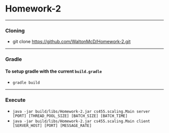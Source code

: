 # Homework-2

---

### Cloning

- git clone https://github.com/WaltonMcD/Homework-2.git

---

### Gradle

#### To setup gradle with the current `build.gradle`

- `gradle build`

---

### Execute

- `java -jar build/libs/Homework-2.jar cs455.scaling.Main server [PORT] [THREAD_POOL_SIZE] [BATCH_SIZE] [BATCH_TIME]`
- `java -jar build/libs/Homework-2.jar cs455.scaling.Main client [SERVER_HOST] [PORT] [MESSAGE_RATE]`

